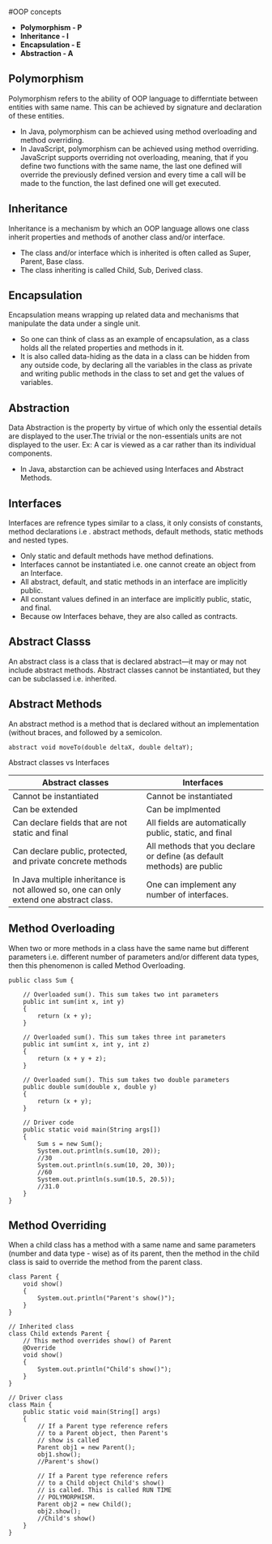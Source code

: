 #OOP concepts
- **Polymorphism  - P**
- **Inheritance   - I**
- **Encapsulation - E**
- **Abstraction   - A**

## Polymorphism
Polymorphism refers to the ability of OOP language to differntiate between entities with same name. This can be achieved by signature and declaration of these entities.
- In Java, polymorphism can be achieved using method overloading and method overriding.
- In JavaScript, polymorphism can be achieved using method overriding. JavaScript supports overriding not overloading, meaning, that      if you define two functions with the same name, the last one defined will override the previously defined version and every time      a call will be made to the function, the last defined one will get executed.

## Inheritance
Inheritance is a mechanism by which an OOP language allows one class inherit properties and methods of another class and/or interface.
- The class and/or interface which is inherited is often called as Super, Parent, Base class.
- The class inheriting is called Child, Sub, Derived class.

## Encapsulation
Encapsulation means wrapping up related data and mechanisms that manipulate the data under a single unit. 
- So one can think of class as an example of encapsulation, as a class holds all the related properties and methods in it. 
- It is also called data-hiding as the data in a class can be hidden from any outside code, by declaring all the variables in the       class as private and writing public methods in the class to set and get the values of variables.

## Abstraction
Data Abstraction is the property by virtue of which only the essential details are displayed to the user.The trivial or the non-essentials units are not displayed to the user. Ex: A car is viewed as a car rather than its individual components.
- In Java, abstarction can be achieved using Interfaces and Abstract Methods.

## Interfaces
Interfaces are refrence types similar to a class, it only consists of constants, method declarations i.e . abstract methods, default methods, static methods and nested types.
- Only static and default methods have method definations.
- Interfaces cannot be instantiated i.e. one cannot create an object from an Interface.
- All abstract, default, and static methods in an interface are implicitly public.
- All constant values defined in an interface are implicitly public, static, and final.
- Because ow Interfaces behave, they are also called as contracts.

## Abstract Classs
An abstract class is a class that is declared abstract—it may or may not include abstract methods. Abstract classes cannot be instantiated, but they can be subclassed i.e. inherited.

## Abstract Methods
An abstract method is a method that is declared without an implementation (without braces, and followed by a semicolon.
```
abstract void moveTo(double deltaX, double deltaY);
```
Abstract classes vs Interfaces

| Abstract classes  | Interfaces    |
| ----------------- | ------------- |
| Cannot be instantiated      | Cannot be instantiated |
| Can be extended      | Can be implmented  |
| Can declare fields that are not static and final      | All fields are automatically public, static, and final  |
| Can declare public, protected, and private concrete methods   | All methods that you declare or define (as default methods) are public  |
| In Java multiple inheritance is not allowed so, one can only extend one abstract class.  | One can implement any number of interfaces.  |



## Method Overloading
When two or more methods in a class have the same name but different parameters i.e. different number of parameters and/or different data types, then this phenomenon is called Method Overloading.

```
public class Sum { 
  
    // Overloaded sum(). This sum takes two int parameters 
    public int sum(int x, int y) 
    { 
        return (x + y); 
    } 
  
    // Overloaded sum(). This sum takes three int parameters 
    public int sum(int x, int y, int z) 
    { 
        return (x + y + z); 
    } 
  
    // Overloaded sum(). This sum takes two double parameters 
    public double sum(double x, double y) 
    { 
        return (x + y); 
    } 
  
    // Driver code 
    public static void main(String args[]) 
    { 
        Sum s = new Sum(); 
        System.out.println(s.sum(10, 20));
        //30
        System.out.println(s.sum(10, 20, 30)); 
        //60
        System.out.println(s.sum(10.5, 20.5)); 
        //31.0
    } 
}
```
## Method Overriding 
When a child class has a method with a same name and same parameters (number and data type - wise) as of its parent, then the method in the child class is said to override the method from the parent class.

```
class Parent { 
    void show() 
    { 
        System.out.println("Parent's show()"); 
    } 
} 
  
// Inherited class 
class Child extends Parent { 
    // This method overrides show() of Parent 
    @Override
    void show() 
    { 
        System.out.println("Child's show()"); 
    } 
} 
  
// Driver class 
class Main { 
    public static void main(String[] args) 
    { 
        // If a Parent type reference refers 
        // to a Parent object, then Parent's 
        // show is called 
        Parent obj1 = new Parent(); 
        obj1.show(); 
        //Parent's show()
  
        // If a Parent type reference refers 
        // to a Child object Child's show() 
        // is called. This is called RUN TIME 
        // POLYMORPHISM. 
        Parent obj2 = new Child(); 
        obj2.show();
        //Child's show()
    } 
}
```

